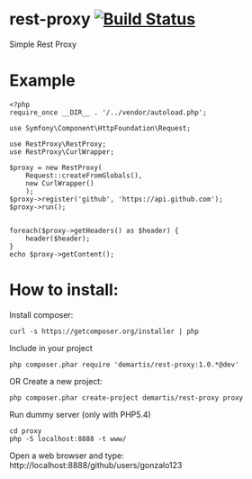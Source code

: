rest-proxy [![Build Status](https://secure.travis-ci.org/gonzalo123/rest-proxy.png?branch=master)](http://travis-ci.org/gonzalo123/rest-proxy)
=========================

Simple Rest Proxy

Example
=========================

```
<?php
require_once __DIR__ . '/../vendor/autoload.php';

use Symfony\Component\HttpFoundation\Request;

use RestProxy\RestProxy;
use RestProxy\CurlWrapper;

$proxy = new RestProxy(
    Request::createFromGlobals(),
    new CurlWrapper()
    );
$proxy->register('github', 'https://api.github.com');
$proxy->run();


foreach($proxy->getHeaders() as $header) {
    header($header);
}
echo $proxy->getContent();
```

How to install:
=========================
Install composer:
```
curl -s https://getcomposer.org/installer | php
```

Include in your project

```
php composer.phar require 'demartis/rest-proxy:1.0.*@dev'
```

OR Create a new project:

```
php composer.phar create-project demartis/rest-proxy proxy
```

Run dummy server (only with PHP5.4)

```
cd proxy
php -S localhost:8888 -t www/
```

Open a web browser and type: http://localhost:8888/github/users/gonzalo123

